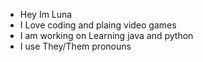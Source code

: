 - Hey Im Luna
- I Love coding and plaing video games
- I am working on Learning java and python
- I use They/Them pronouns

<!---
LunaAstris16/LunaAstris16 is a ✨ special ✨ repository because its `README.md` (this file) appears on your GitHub profile.
You can click the Preview link to take a look at your changes.
--->
